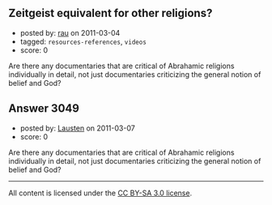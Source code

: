 ## Zeitgeist equivalent for other religions?

- posted by: [rau](https://stackexchange.com/users/-1/1198-rau) on 2011-03-04
- tagged: `resources-references`, `videos`
- score: 0

Are there any documentaries that are critical of Abrahamic religions individually in detail, not just documentaries criticizing the general notion of belief and God?



## Answer 3049

- posted by: [Lausten](https://stackexchange.com/users/-1/584-lausten) on 2011-03-07
- score: 0

Are there any documentaries that are critical of Abrahamic religions individually in detail, not just documentaries criticizing the general notion of belief and God?




---

All content is licensed under the [CC BY-SA 3.0 license](https://creativecommons.org/licenses/by-sa/3.0/).
